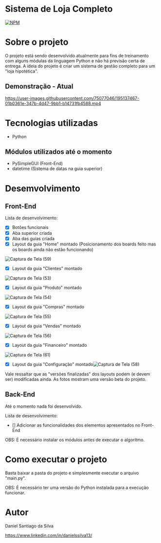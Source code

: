 # Sistema de Loja Completo
[![NPM](https://img.shields.io/npm/l/react)](https://github.com/DanSantiago/Sistema-Loja-Completo/blob/main/LICENCE) 

# Sobre o projeto

O projeto está sendo desenvolvido atualmente para fins de treinamento com alguns módulas da linguagem Python e não há previsão certa de entrega. A ideia do projeto é criar um sistema de gestão completo para um "loja hipotética".  


## Demonstração - Atual



https://user-images.githubusercontent.com/75077046/195137467-01b0361e-347b-4d47-9bb1-b14731fb4588.mp4





# Tecnologias utilizadas
- Python

## Módulos utilizados até o momento
- PySimpleGUI (Front-End)
- datetime (Sistema de datas na guia superior)

# Desemvolvimento

## Front-End

Lista de desenvolvimento:

- [x] Botôes funcionais
- [x] Aba superior criada
- [x] Aba das guias criada
- [x] Layout da guia "Home" montado (Posicionamento dos boards feito mas os boards ainda não estão funcionando)

![Captura de Tela (59)](https://user-images.githubusercontent.com/75077046/195137577-6de5ecf2-4758-4838-a860-96ab869e0850.png)

- [x] Layout da guia "Clientes" montado

![Captura de Tela (53)](https://user-images.githubusercontent.com/75077046/195137642-cc47c63b-ec3f-48bf-8fe1-c94a046ca260.png)

- [x] Layout da guia "Produto" montado

![Captura de Tela (54)](https://user-images.githubusercontent.com/75077046/195137684-7e0abe0e-0e7a-49ad-8e89-e74d9b3ff12e.png)

- [x] Layout da guia "Compras" montado

![Captura de Tela (55)](https://user-images.githubusercontent.com/75077046/195137752-430154e2-a7f8-4363-919d-fb167bc8a522.png)

- [x] Layout da guia "Vendas" montado

![Captura de Tela (56)](https://user-images.githubusercontent.com/75077046/195137775-145a5d3c-5cb2-4865-9bd2-75179ca043f7.png)

- [x] Layout da guia "Financeiro" montado

![Captura de Tela (61)](https://user-images.githubusercontent.com/75077046/195176291-8de77da3-dddb-4837-a831-972951dfbbc4.png)

- [x] Layout da guia "Configuração" montado![Captura de Tela (58)](https://user-images.githubusercontent.com/75077046/195137830-1be18890-2368-4686-a6a8-dd2328acbc21.png)

Vale ressaltar que as "versões finalizadas" dos layouts podem (e devem ser) modificadas ainda. As fotos mostram uma versão beta do projeto.

## Back-End

Até o momento nada foi desenvolvido.

Lista de desenvolvimento:

- [] Adicionar as funcionalidades dos elementos apresentados no Front-End

OBS: É necessário instalar os módulos antes de executar o algoritmo.

# Como executar o projeto

Basta baixar a pasta do projeto e simplesmente executar o arquivo "main.py".

OBS: É necessário ter uma versão do Python instalada para a execução funcionar.

# Autor

Daniel Santiago da Silva

https://www.linkedin.com/in/danielssilva13/
